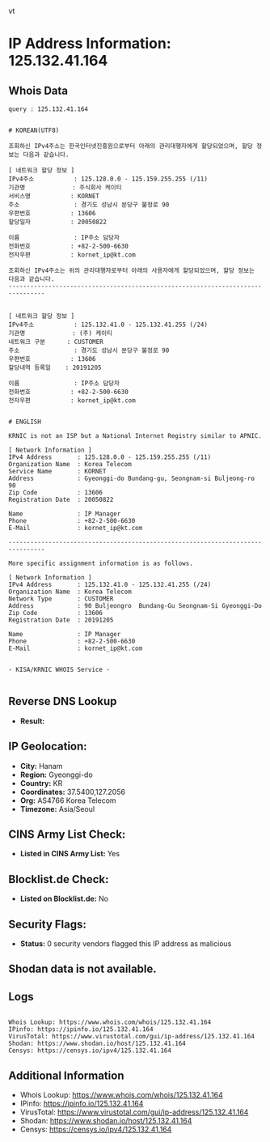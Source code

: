 vt
# IP Address Information: 125.132.41.164

## Whois Data
```
query : 125.132.41.164


# KOREAN(UTF8)

조회하신 IPv4주소는 한국인터넷진흥원으로부터 아래의 관리대행자에게 할당되었으며, 할당 정보는 다음과 같습니다.

[ 네트워크 할당 정보 ]
IPv4주소           : 125.128.0.0 - 125.159.255.255 (/11)
기관명             : 주식회사 케이티
서비스명           : KORNET
주소               : 경기도 성남시 분당구 불정로 90
우편번호           : 13606
할당일자           : 20050822

이름               : IP주소 담당자
전화번호           : +82-2-500-6630
전자우편           : kornet_ip@kt.com

조회하신 IPv4주소는 위의 관리대행자로부터 아래의 사용자에게 할당되었으며, 할당 정보는 다음과 같습니다.
--------------------------------------------------------------------------------


[ 네트워크 할당 정보 ]
IPv4주소           : 125.132.41.0 - 125.132.41.255 (/24)
기관명             : (주) 케이티
네트워크 구분      : CUSTOMER
주소               : 경기도 성남시 분당구 불정로 90
우편번호           : 13606
할당내역 등록일    : 20191205

이름               : IP주소 담당자
전화번호           : +82-2-500-6630
전자우편           : kornet_ip@kt.com


# ENGLISH

KRNIC is not an ISP but a National Internet Registry similar to APNIC.

[ Network Information ]
IPv4 Address       : 125.128.0.0 - 125.159.255.255 (/11)
Organization Name  : Korea Telecom
Service Name       : KORNET
Address            : Gyeonggi-do Bundang-gu, Seongnam-si Buljeong-ro 90
Zip Code           : 13606
Registration Date  : 20050822

Name               : IP Manager
Phone              : +82-2-500-6630
E-Mail             : kornet_ip@kt.com

--------------------------------------------------------------------------------

More specific assignment information is as follows.

[ Network Information ]
IPv4 Address       : 125.132.41.0 - 125.132.41.255 (/24)
Organization Name  : Korea Telecom
Network Type       : CUSTOMER
Address            : 90 Buljeongro  Bundang-Gu Seongnam-Si Gyeonggi-Do
Zip Code           : 13606
Registration Date  : 20191205

Name               : IP Manager
Phone              : +82-2-500-6630
E-Mail             : kornet_ip@kt.com


- KISA/KRNIC WHOIS Service -


```
## Reverse DNS Lookup
- **Result:** 

## IP Geolocation:
- **City:** Hanam
- **Region:** Gyeonggi-do
- **Country:** KR
- **Coordinates:** 37.5400,127.2056
- **Org:** AS4766 Korea Telecom
- **Timezone:** Asia/Seoul

## CINS Army List Check:
- **Listed in CINS Army List:** 
Yes

## Blocklist.de Check:
- **Listed on Blocklist.de:** 
No

## Security Flags:
- **Status:** 0 security vendors flagged this IP address as malicious

## Shodan data is not available.

## Logs
```

Whois Lookup: https://www.whois.com/whois/125.132.41.164
IPinfo: https://ipinfo.io/125.132.41.164
VirusTotal: https://www.virustotal.com/gui/ip-address/125.132.41.164
Shodan: https://www.shodan.io/host/125.132.41.164
Censys: https://censys.io/ipv4/125.132.41.164

```
## Additional Information
- Whois Lookup: https://www.whois.com/whois/125.132.41.164
- IPinfo: https://ipinfo.io/125.132.41.164
- VirusTotal: https://www.virustotal.com/gui/ip-address/125.132.41.164
- Shodan: https://www.shodan.io/host/125.132.41.164
- Censys: https://censys.io/ipv4/125.132.41.164

